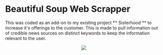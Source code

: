 # Beautiful Soup Web Scrapper
This was coded as an add-on to my existing project ** Sisterhood ** to increase it's offerings to the customer. This is made to pull information out of credible news sources on distinct keywords to keep the information relevant to the user.


<p align="center">
  <img src="https://user-images.githubusercontent.com/83841336/140897110-222e9b92-bd3c-4ee3-bc51-e1855abf8c5a.png" />
</p>
